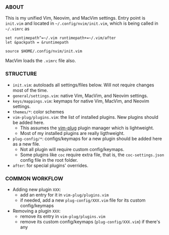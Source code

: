 ### ABOUT

This is my unified Vim, Neovim, and MacVim settings. Entry point is `init.vim` and located in
`~/.config/nvim/init.vim`, which is being called in `~/.vimrc` as

```shell
set runtimepath^=~/.vim runtimepath+=~/.vim/after
let &packpath = &runtimepath

source $HOME/.config/nvim/init.vim
```

MacVim loads the `.vimrc` file also.


### STRUCTURE
- `init.vim`: autoloads all settings/files below. Will not require changes most of the time.
- `general/settings.vim`: native Vim, MacVim, and Neovim settings.
- `keys/mappings.vim`: keymaps for native Vim, MacVim, and Neovim settings.
- `themes/*`: color schemes
- `vim-plug/plugins.vim`: the list of installed plugins. New plugins should be added here.
    - This assumes the [vim-plug](https://github.com/junegunn/vim-plug) plugin manager which is lightweight.
    - Most of my installed plugins are really ligthweight.
- `plug-config/*`: configs/keymaps for a new plugin should be added here as a new file.
    - Not all plugin will require custom config/keymaps.
    - Some plugins like `coc` require extra file, that is, the `coc-settings.json` config file in the root folder.
- `after`: for special plugins' overrides.


### COMMON WORKFLOW
- Adding new plugin `XXX`:
    - add an entry for it in `vim-plug/plugins.vim`
    - if needed, add a new `plug-config/XXX.vim` file for its custom config/keymaps 
- Removing a plugin `XXX`:
    - remove its entry in `vim-plug/plugins.vim`
    - remove its custom config/keymaps (`plug-config/XXX.vim`) if there's any
